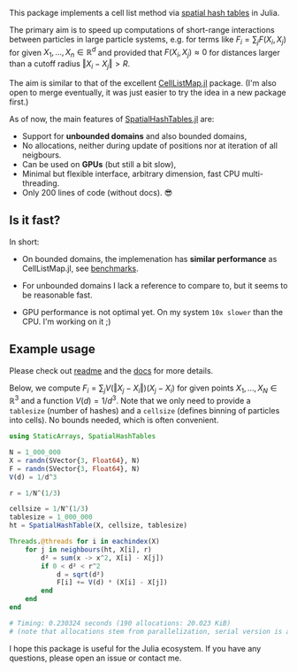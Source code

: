 This package implements a cell list method via [spatial hash tables](https://matthias-research.github.io/pages/publications/tetraederCollision.pdf) in Julia.

The primary aim is to speed up computations of short-range interactions between particles in large particle systems, e.g. for terms like $F_i = \sum_{j} F(X_i,X_j)$ for given $X_1,\dots,X_n \in \mathbb{R}^d$ and provided that $F(X_i,X_j) \approx 0$ for distances larger than a cutoff radius $\Vert X_i - X_j \Vert > R$.

The aim is similar to that of the excellent [CellListMap.jl](https://github.com/m3g/CellListMap.jl) package. (I'm also open to merge eventually, it was just easier to try the idea in a new package first.)

As of now, the main features of [SpatialHashTables.jl](https://github.com/SteffenPL/SpatialHashTables.jl) are:
- Support for **unbounded domains** and also bounded domains,
- No allocations, neither during update of positions nor at iteration of all neigbours. 
- Can be used on **GPUs** (but still a bit slow),
- Minimal but flexible interface, arbitrary dimension, fast CPU multi-threading.
- Only 200 lines of code (without docs). 😎

## Is it fast?

In short: 
- On bounded domains, the implemenation has **similar performance** as CellListMap.jl, see [benchmarks](https://github.com/SteffenPL/SpatialHashTables.jl/tree/main/benchmarks).

- For unbounded domains I lack a reference to compare to, but it seems to be reasonable fast.

- GPU performance is not optimal yet. On my system `10x slower` than the CPU. I'm working on it ;) 

## Example usage

Please check out [readme](https://github.com/SteffenPL/SpatialHashTables.jl) and the 
[docs](https://SteffenPL.github.io/SpatialHashTables.jl/dev/) for more details.

Below, we compute $F_i = \sum_{j} V(\Vert X_j - X_i \Vert) (X_j - X_i)$ for given points $X_1,\dots,X_N \in \mathbb{R}^3$ and a function $V(d) = 1/d^3$. Note that we only need to provide a `tablesize` (number of hashes) and a `cellsize` (defines binning of particles into cells). No bounds needed, which is often convenient.

```julia
using StaticArrays, SpatialHashTables

N = 1_000_000
X = randn(SVector{3, Float64}, N)
F = randn(SVector{3, Float64}, N)
V(d) = 1/d^3

r = 1/N^(1/3)

cellsize = 1/N^(1/3)
tablesize = 1_000_000
ht = SpatialHashTable(X, cellsize, tablesize)

Threads.@threads for i in eachindex(X)
    for j in neighbours(ht, X[i], r)
        d² = sum(x -> x^2, X[i] - X[j])
        if 0 < d² < r^2
            d = sqrt(d²)
            F[i] += V(d) * (X[i] - X[j])
        end
    end
end

# Timing: 0.230324 seconds (190 allocations: 20.023 KiB)
# (note that allocations stem from parallelization, serial version is allocation free)
```

I hope this package is useful for the Julia ecosystem. If you have any questions, please open an issue or contact me.
